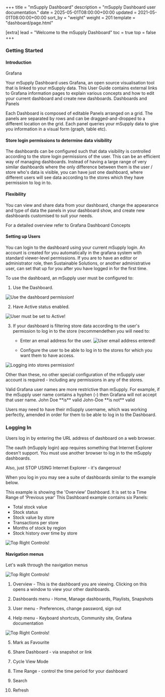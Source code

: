 +++
title = "mSupply Dashboard"
description = "mSupply Dashboard user documentation."
date = 2025-05-01T08:00:00+00:00
updated = 2021-05-01T08:00:00+00:00
sort_by = "weight"
weight = 201
template = "dashboard/page.html"

[extra]
lead = "Welcome to the mSupply Dashboard"
toc = true
top = false
+++

### Getting Started
#### Introduction
Grafana

Your mSupply Dashboard uses Grafana, an open source visualisation tool that is linked to your mSupply data. This User Guide contains external links to Grafana information pages to explain various concepts and how to edit your current dashboard and create new dashboards.
Dashboards and Panels

Each Dashboard is composed of editable Panels arranged on a grid. The panels are separated by rows and can be dragged-and-dropped to a different location on the grid. Each panel queries your mSupply data to give you information in a visual form (graph, table etc).

#### Store login permissions to determine data visibility

The dashboards can be configured such that data visibility is controlled according to the store login permissions of the user. This can be an efficient way of managing dashboards. Instead of having a large range of very similar dashboards where the only difference between them is the user / store who's data is visible, you can have just one dashboard, where different users will see data according to the stores which they have permission to log in to.

#### Flexibility

You can view and share data from your dashboard, change the appearance and type of data the panels in your dashboard show, and create new dashboards customised to suit your needs.

For a detailed overview refer to Grafana Dashboard Concepts


#### Setting up Users

You can login to the dashboard using your current mSupply login. An account is created for you automatically in the grafana system with standard viewer-level permissions. If you are to have an editor or administrator role, then Sustainable Solutions, or another administrative user, can set that up for you after you have logged in for the first time.

To use the dashboard, an mSupply user must be configured to:

1. Use the Dashboard.

![Use the dashboard permission!](/dashboard/images/mSupply_permission_dashboard.png)

2. Have Active status enabled.

![User must be set to Active!](/dashboard/images/active_user_permission.png)


3. If your dashboard is filtering store data according to the user's permission to log in to the store (recommendethen you will need to:
     * Enter an email address for the user.
![User email address entered!](/dashboard/images/email_user_entered.png)

     * Configure the user to be able to log in to the stores for which you want them to have access.

![Logging into stores permission!](/dashboard/images/permission_can_log_in.png)

Other than these, no other special configuration of the mSupply user account is required - including any permissions in any of the stores.

<div class="note">
Valid Grafana user names are more restrictive than mSupply. For example, if the mSupply user name contains a hyphen (-) then Grafana will not accept that user name.
    John Doe **is** valid
    John-Doe **is not** valid
</div>

Users may need to have their mSupply username, which was working perfectly, amended in order for them to be able to log in to the Dashboard.

### Logging In

Users log in by entering the URL address of dashboard on a web browser.

The oauth (mSupply login) app requires something that Internet Explorer doesn't support. You must use another browser to log in to the mSupply dashboards.

Also, just STOP USING Internet Explorer - it's dangerous!

When you log in you may see a suite of dashboards similar to the example below.

This example is showing the 'Overview' Dashboard.
It is set to a Time Range of 'Previous year'
This Dashboard example contains six Panels:

* Total stock value
* Stock status
* Stock value by store
* Transactions per store
* Months of stock by region
* Stock history over time by store

![Top Right Controls!](/dashboard/images/example_dashboard.png)

#### Navigation menus

Let's walk through the navigation menus

![Top Right Controls!](/dashboard/images/dashboard_top_left_controls.png)

1. Overview - This is the dashboard you are viewing. Clicking on this opens a window to view your other dashboards.

2. Dashboards menu - Home, Manage dashboards, Playlists, Snapshots

3. User menu - Preferences, change password, sign out

4. Help menu - Keyboard shortcuts, Community site, Grafana documentation

![Top Right Controls!](/dashboard/images/dashboard_top_right_controls.png)


5. Mark as Favourite

6. Share Dashboard - via snapshot or link

7. Cycle View Mode

8. Time Range - control the time period for your dashboard

9. Search

10. Refresh

